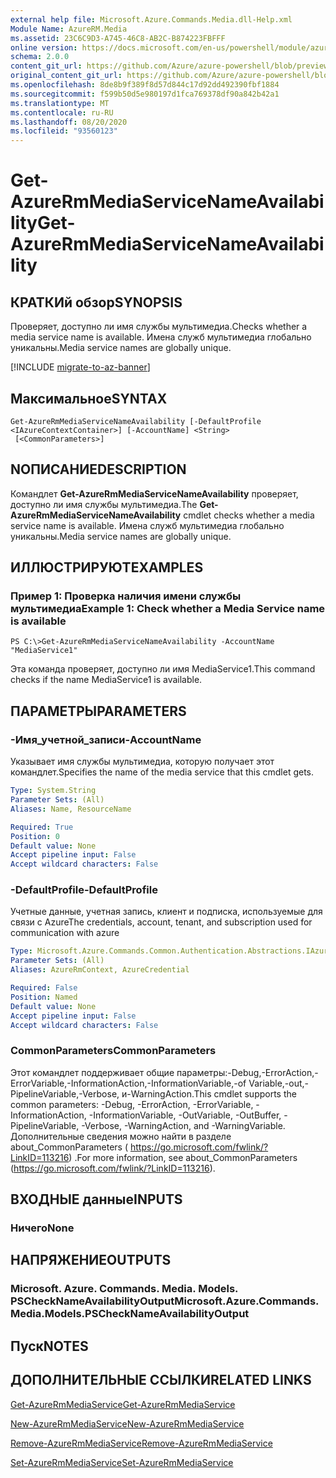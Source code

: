 ```yaml
---
external help file: Microsoft.Azure.Commands.Media.dll-Help.xml
Module Name: AzureRM.Media
ms.assetid: 23C6C9D3-A745-46C8-AB2C-B874223FBFFF
online version: https://docs.microsoft.com/en-us/powershell/module/azurerm.media/get-azurermmediaservicenameavailability
schema: 2.0.0
content_git_url: https://github.com/Azure/azure-powershell/blob/preview/src/ResourceManager/Media/Commands.Media/help/Get-AzureRmMediaServiceNameAvailability.md
original_content_git_url: https://github.com/Azure/azure-powershell/blob/preview/src/ResourceManager/Media/Commands.Media/help/Get-AzureRmMediaServiceNameAvailability.md
ms.openlocfilehash: 8de8b9f389f8d57d844c17d92dd492390fbf1884
ms.sourcegitcommit: f599b50d5e980197d1fca769378df90a842b42a1
ms.translationtype: MT
ms.contentlocale: ru-RU
ms.lasthandoff: 08/20/2020
ms.locfileid: "93560123"
---
```

# <span data-ttu-id="686c6-101">Get-AzureRmMediaServiceNameAvailability</span><span class="sxs-lookup"><span data-stu-id="686c6-101">Get-AzureRmMediaServiceNameAvailability</span></span>

## <span data-ttu-id="686c6-102">КРАТКИй обзор</span><span class="sxs-lookup"><span data-stu-id="686c6-102">SYNOPSIS</span></span>
<span data-ttu-id="686c6-103">Проверяет, доступно ли имя службы мультимедиа.</span><span class="sxs-lookup"><span data-stu-id="686c6-103">Checks whether a media service name is available.</span></span>
<span data-ttu-id="686c6-104">Имена служб мультимедиа глобально уникальны.</span><span class="sxs-lookup"><span data-stu-id="686c6-104">Media service names are globally unique.</span></span>

[!INCLUDE [migrate-to-az-banner](../../includes/migrate-to-az-banner.md)]

## <span data-ttu-id="686c6-105">Максимальное</span><span class="sxs-lookup"><span data-stu-id="686c6-105">SYNTAX</span></span>

```
Get-AzureRmMediaServiceNameAvailability [-DefaultProfile <IAzureContextContainer>] [-AccountName] <String>
 [<CommonParameters>]
```

## <span data-ttu-id="686c6-106">NОПИСАНИЕ</span><span class="sxs-lookup"><span data-stu-id="686c6-106">DESCRIPTION</span></span>
<span data-ttu-id="686c6-107">Командлет **Get-AzureRmMediaServiceNameAvailability** проверяет, доступно ли имя службы мультимедиа.</span><span class="sxs-lookup"><span data-stu-id="686c6-107">The **Get-AzureRmMediaServiceNameAvailability** cmdlet checks whether a media service name is available.</span></span>
<span data-ttu-id="686c6-108">Имена служб мультимедиа глобально уникальны.</span><span class="sxs-lookup"><span data-stu-id="686c6-108">Media service names are globally unique.</span></span>

## <span data-ttu-id="686c6-109">ИЛЛЮСТРИРУЮТ</span><span class="sxs-lookup"><span data-stu-id="686c6-109">EXAMPLES</span></span>

### <span data-ttu-id="686c6-110">Пример 1: Проверка наличия имени службы мультимедиа</span><span class="sxs-lookup"><span data-stu-id="686c6-110">Example 1: Check whether a Media Service name is available</span></span>
```
PS C:\>Get-AzureRmMediaServiceNameAvailability -AccountName "MediaService1"
```

<span data-ttu-id="686c6-111">Эта команда проверяет, доступно ли имя MediaService1.</span><span class="sxs-lookup"><span data-stu-id="686c6-111">This command checks if the name MediaService1 is available.</span></span>

## <span data-ttu-id="686c6-112">ПАРАМЕТРЫ</span><span class="sxs-lookup"><span data-stu-id="686c6-112">PARAMETERS</span></span>

### <span data-ttu-id="686c6-113">-Имя_учетной_записи</span><span class="sxs-lookup"><span data-stu-id="686c6-113">-AccountName</span></span>
<span data-ttu-id="686c6-114">Указывает имя службы мультимедиа, которую получает этот командлет.</span><span class="sxs-lookup"><span data-stu-id="686c6-114">Specifies the name of the media service that this cmdlet gets.</span></span>

```yaml
Type: System.String
Parameter Sets: (All)
Aliases: Name, ResourceName

Required: True
Position: 0
Default value: None
Accept pipeline input: False
Accept wildcard characters: False
```

### <span data-ttu-id="686c6-115">-DefaultProfile</span><span class="sxs-lookup"><span data-stu-id="686c6-115">-DefaultProfile</span></span>
<span data-ttu-id="686c6-116">Учетные данные, учетная запись, клиент и подписка, используемые для связи с Azure</span><span class="sxs-lookup"><span data-stu-id="686c6-116">The credentials, account, tenant, and subscription used for communication with azure</span></span>

```yaml
Type: Microsoft.Azure.Commands.Common.Authentication.Abstractions.IAzureContextContainer
Parameter Sets: (All)
Aliases: AzureRmContext, AzureCredential

Required: False
Position: Named
Default value: None
Accept pipeline input: False
Accept wildcard characters: False
```

### <span data-ttu-id="686c6-117">CommonParameters</span><span class="sxs-lookup"><span data-stu-id="686c6-117">CommonParameters</span></span>
<span data-ttu-id="686c6-118">Этот командлет поддерживает общие параметры:-Debug,-ErrorAction,-ErrorVariable,-InformationAction,-InformationVariable,-of Variable,-out,-PipelineVariable,-Verbose, и-WarningAction.</span><span class="sxs-lookup"><span data-stu-id="686c6-118">This cmdlet supports the common parameters: -Debug, -ErrorAction, -ErrorVariable, -InformationAction, -InformationVariable, -OutVariable, -OutBuffer, -PipelineVariable, -Verbose, -WarningAction, and -WarningVariable.</span></span> <span data-ttu-id="686c6-119">Дополнительные сведения можно найти в разделе about_CommonParameters ( https://go.microsoft.com/fwlink/?LinkID=113216) .</span><span class="sxs-lookup"><span data-stu-id="686c6-119">For more information, see about_CommonParameters (https://go.microsoft.com/fwlink/?LinkID=113216).</span></span>

## <span data-ttu-id="686c6-120">ВХОДНЫЕ данные</span><span class="sxs-lookup"><span data-stu-id="686c6-120">INPUTS</span></span>

### <span data-ttu-id="686c6-121">Ничего</span><span class="sxs-lookup"><span data-stu-id="686c6-121">None</span></span>

## <span data-ttu-id="686c6-122">НАПРЯЖЕНИЕ</span><span class="sxs-lookup"><span data-stu-id="686c6-122">OUTPUTS</span></span>

### <span data-ttu-id="686c6-123">Microsoft. Azure. Commands. Media. Models. PSCheckNameAvailabilityOutput</span><span class="sxs-lookup"><span data-stu-id="686c6-123">Microsoft.Azure.Commands.Media.Models.PSCheckNameAvailabilityOutput</span></span>

## <span data-ttu-id="686c6-124">Пуск</span><span class="sxs-lookup"><span data-stu-id="686c6-124">NOTES</span></span>

## <span data-ttu-id="686c6-125">ДОПОЛНИТЕЛЬНЫЕ ССЫЛКИ</span><span class="sxs-lookup"><span data-stu-id="686c6-125">RELATED LINKS</span></span>

[<span data-ttu-id="686c6-126">Get-AzureRmMediaService</span><span class="sxs-lookup"><span data-stu-id="686c6-126">Get-AzureRmMediaService</span></span>](./Get-AzureRmMediaService.md)

[<span data-ttu-id="686c6-127">New-AzureRmMediaService</span><span class="sxs-lookup"><span data-stu-id="686c6-127">New-AzureRmMediaService</span></span>](./New-AzureRmMediaService.md)

[<span data-ttu-id="686c6-128">Remove-AzureRmMediaService</span><span class="sxs-lookup"><span data-stu-id="686c6-128">Remove-AzureRmMediaService</span></span>](./Remove-AzureRmMediaService.md)

[<span data-ttu-id="686c6-129">Set-AzureRmMediaService</span><span class="sxs-lookup"><span data-stu-id="686c6-129">Set-AzureRmMediaService</span></span>](./Set-AzureRmMediaService.md)


